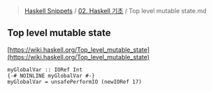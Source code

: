 > [Haskell Snippets](../README.md) / [02. Haskell 기초](README.md) / Top level mutable state.md
## Top level mutable state
[https://wiki.haskell.org/Top_level_mutable_state](https://wiki.haskell.org/Top_level_mutable_state)

```
myGlobalVar :: IORef Int
{-# NOINLINE myGlobalVar #-}
myGlobalVar = unsafePerformIO (newIORef 17)
```